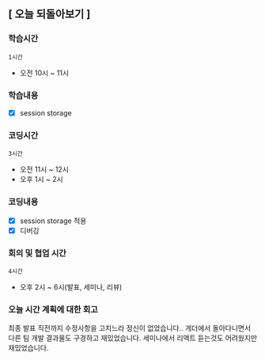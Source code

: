 ## [ 오늘 되돌아보기 ]

### 학습시간

`1시간`

- 오전 10시 ~ 11시

### 학습내용

- [x] session storage

### 코딩시간

`3시간`

- 오전 11시 ~ 12시
- 오후 1시 ~ 2시

### 코딩내용

- [x] session storage 적용
- [x] 디버깅

### 회의 및 협업 시간

`4시간`

- 오후 2시 ~ 6시(발표, 세미나, 리뷰)

### 오늘 시간 계획에 대한 회고

최종 발표 직전까지 수정사항을 고치느라 정신이 없었습니다..
게더에서 돌아다니면서 다른 팀 개발 결과물도 구경하고 재밌었습니다.
세미나에서 리액트 듣는것도 어려웠지만 재밌었습니다.
